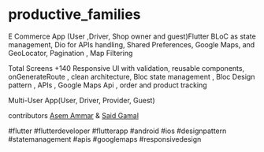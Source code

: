 # productive_families

E Commerce App (User ,Driver, Shop owner and guest)Flutter BLoC as state management, Dio for APIs handling, Shared Preferences, Google Maps, and GeoLocator, Pagination , Map Filtering

Total Screens +140 Responsive UI with validation, reusable components, onGenerateRoute , clean architecture, Bloc state management , Bloc Design pattern , APIs , Google Maps Api , order and product tracking

Multi-User App(User, Driver, Provider, Guest)

contributors [Asem Ammar](https://github.com/AsemAmmar99) & [Said Gamal](https://github.com/saeedgamalmostafa)

#flutter #flutterdeveloper #flutterapp #android #ios #designpattern #statemanagement #apis #googlemaps #responsivedesign
